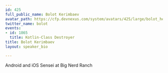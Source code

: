```yaml
---
id: 425
full_public_name: Bolot Kerimbaev
avatar_path: https://cfp.devnexus.com/system/avatars/425/large/bolot_headshot_800.png?1470087835
twitter_name: bolot
events:
- id: 1865
  title: Kotlin-Class Destroyer
title: Bolot Kerimbaev
layout: speaker_bio

---
```

Android and iOS Sensei at Big Nerd Ranch
